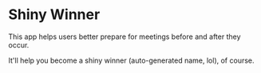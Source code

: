 # Shiny Winner

This app helps users better prepare for meetings before and after they occur.

It'll help you become a shiny winner (auto-generated name, lol), of course.
